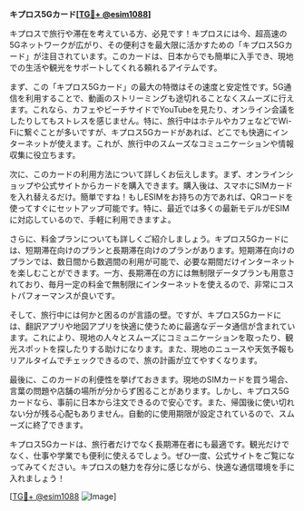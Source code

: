 **キプロス5Gカード[[TG💪+ @esim1088](https://t.me/s/esim1088)]**

キプロスで旅行や滞在を考えている方、必見です！キプロスには今、超高速の5Gネットワークが広がり、その便利さを最大限に活かすための「キプロス5Gカード」が注目されています。このカードは、日本からでも簡単に入手でき、現地での生活や観光をサポートしてくれる頼れるアイテムです。

まず、この「キプロス5Gカード」の最大の特徴はその速度と安定性です。5G通信を利用することで、動画のストリーミングも途切れることなくスムーズに行えます。これなら、カフェやビーチサイドでYouTubeを見たり、オンライン会議をしたりしてもストレスを感じません。特に、旅行中はホテルやカフェなどでWi-Fiに繋ぐことが多いですが、キプロス5Gカードがあれば、どこでも快適にインターネットが使えます。これが、旅行中のスムーズなコミュニケーションや情報収集に役立ちます。

次に、このカードの利用方法について詳しくお伝えします。まず、オンラインショップや公式サイトからカードを購入できます。購入後は、スマホにSIMカードを入れ替えるだけ。簡単ですね！もしESIMをお持ちの方であれば、QRコードを使ってすぐにセットアップ可能です。特に、最近では多くの最新モデルがESIMに対応しているので、手軽に利用できますよ。

さらに、料金プランについても詳しくご紹介しましょう。キプロス5Gカードには、短期滞在向けのプランと長期滞在向けのプランがあります。短期滞在向けのプランでは、数日間から数週間の利用が可能で、必要な期間だけインターネットを楽しむことができます。一方、長期滞在の方には無制限データプランも用意されており、毎月一定の料金で無制限にインターネットを使えるので、非常にコストパフォーマンスが良いです。

そして、旅行中には何かと困るのが言語の壁。ですが、キプロス5Gカードには、翻訳アプリや地図アプリを快適に使うために最適なデータ通信が含まれています。これにより、現地の人々とスムーズにコミュニケーションを取ったり、観光スポットを探したりする助けになります。また、現地のニュースや天気予報もリアルタイムでチェックできるので、旅の計画が立てやすくなります。

最後に、このカードの利便性を挙げておきます。現地のSIMカードを買う場合、言葉の問題や店舗の場所が分からず困ることがあります。しかし、キプロス5Gカードなら、事前に日本から注文できるので安心です。また、帰国後に使い切れない分が残る心配もありません。自動的に使用期限が設定されているので、スムーズに終了できます。

キプロス5Gカードは、旅行者だけでなく長期滞在者にも最適です。観光だけでなく、仕事や学業でも便利に使えるでしょう。ぜひ一度、公式サイトをご覧になってみてください。キプロスの魅力を存分に感じながら、快適な通信環境を手に入れましょう！

[[TG💪+ @esim1088](https://t.me/s/esim1088) ![Image](https://i.postimg.cc/Y0z9fWf4/image.png)]